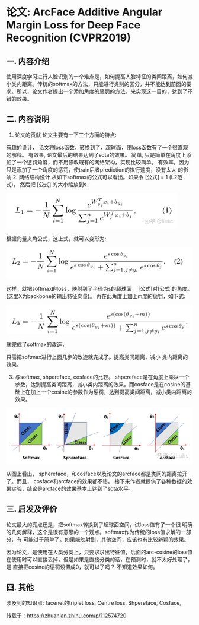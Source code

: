 # 论文: ArcFace Additive Angular Margin Loss for Deep Face Recognition (CVPR2019)

## 一. 内容介绍
使用深度学习进行人脸识别的一个难点是，如何提高人脸特征的类间距离，如何减小类内距离。传统的softmax的方法，只能进行类别的区分，并不能达到前面的要求。所以，论文作者提出一个添加角度的惩罚的方法，来实现这一目的，达到了不错的效果。

## 二. 内容说明
1. 论文的贡献
论文主要有一下三个方面的特点:

有趣的设计， 论文将loss函数，转换到了，超球面，使loss函数有了一个很直观的解释。
有效果, 论文最后的结果达到了sota的效果。
简单, 只是简单在角度上添加了一个惩罚角度，而不用修改既有的网络架构，实现比较简单。
有效率，因为只是添加了一个角度的惩罚，使train后者prediction的执行速度，没有太大 的影响
2. 网络结构设计
从如下softmax的公式可以看出。如果令 [公式] = 1 (L2范式)， 然后把 [公式] 的大小缩放到s.

![image](https://github.com/xiaoxingchen505/SOA_Deep_Learning/blob/main/images/eq1.jpg)

根据向量夹角公式，这上式，就可以变形为:

![image](https://github.com/xiaoxingchen505/SOA_Deep_Learning/blob/main/images/eq2.png)

这样，就把softmax的loss，映射到了半径为s的超球面， [公式]对[公式]的角度。(这里X为backbone的输出特征向量)。 再在此角度上加上m度的惩罚，如下式:

![image](https://github.com/xiaoxingchen505/SOA_Deep_Learning/blob/main/images/eq3.png)

就完成了softmax的改造，

只需把softmax进行上面几步的改造就完成了。提高类间距离，减小 类内距离的效果。

3. 与softmax, shpereface, cosface的比较。
shpereface是在角度上乘以一个参数，达到提高类间距离，减小类内距离的效果。而cosface是在cosine的基础上在加上一个cosine的参数作为惩罚，达到提高类间距离，减小类内距离的效果。

![image](https://github.com/xiaoxingchen505/SOA_Deep_Learning/blob/main/images/eq4.jpg)

从图上看出， sphereface，和cosface以及论文的arcface都是类间的距离拉开了。而且， cosface和arcface的效果都不错。 接下来作者就提供了各种数据的效果实验，结论是arcface的效果基本上达到了sota水平。

## 三. 启发及评价
论文最大的亮点还是，把softmax转换到了超球面空间，试loss值有了一个很 明确的几何解释，这个是很有意思的一个观点。softmax作为传统的loss值求解的一部分，有 可能过于简单了。如果能映射到，其他空间，应该也有比较新颖的效果。

因为论文，是使用在人类分类上，只要求求出特征值，后面的arc-cosine的loss值在使用时可以直接丢掉，但是如果是直接分类的话，在预测时，就不太好处理了，是 直接把cosine的惩罚设置成0，就可以了吗？ 不知道效果如何。

## 四. 其他
涉及到的知识点:
facenet的triplet loss, Centre loss, Shpereface, Cosface,


转载于：https://zhuanlan.zhihu.com/p/112574720